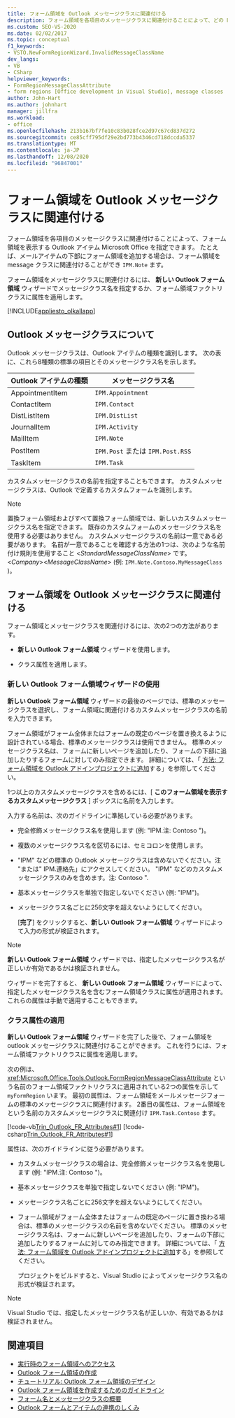 ```yaml
---
title: フォーム領域を Outlook メッセージクラスに関連付ける
description: フォーム領域を各項目のメッセージクラスに関連付けることによって、どの Microsoft Office Outlook アイテムにフォーム領域を表示するかを指定する方法について説明します。
ms.custom: SEO-VS-2020
ms.date: 02/02/2017
ms.topic: conceptual
f1_keywords:
- VSTO.NewFormRegionWizard.InvalidMessageClassName
dev_langs:
- VB
- CSharp
helpviewer_keywords:
- FormRegionMessageClassAttribute
- form regions [Office development in Visual Studio], message classes
author: John-Hart
ms.author: johnhart
manager: jillfra
ms.workload:
- office
ms.openlocfilehash: 213b167bf7fe10c83b028fce2d97c67cd837d272
ms.sourcegitcommit: ce85cff795df29e2bd773b4346cd718dccda5337
ms.translationtype: MT
ms.contentlocale: ja-JP
ms.lasthandoff: 12/08/2020
ms.locfileid: "96847001"
---
```

# <a name="associate-a-form-region-with-an-outlook-message-class"></a>フォーム領域を Outlook メッセージクラスに関連付ける
  フォーム領域を各項目のメッセージクラスに関連付けることによって、フォーム領域を表示する Outlook アイテム Microsoft Office を指定できます。 たとえば、メールアイテムの下部にフォーム領域を追加する場合は、フォーム領域を message クラスに関連付けることができ `IPM.Note` ます。

 フォーム領域をメッセージクラスに関連付けるには、 **新しい Outlook フォーム領域** ウィザードでメッセージクラス名を指定するか、フォーム領域ファクトリクラスに属性を適用します。

 [!INCLUDE[appliesto_olkallapp](../vsto/includes/appliesto-olkallapp-md.md)]

## <a name="understand-outlook-message-classes"></a>Outlook メッセージクラスについて
 Outlook メッセージクラスは、Outlook アイテムの種類を識別します。 次の表に、これら8種類の標準の項目とそのメッセージクラス名を示します。

|Outlook アイテムの種類|メッセージクラス名|
|-----------------------|------------------------|
|AppointmentItem|`IPM.Appointment`|
|ContactItem|`IPM.Contact`|
|DistListItem|`IPM.DistList`|
|JournalItem|`IPM.Activity`|
|MailItem|`IPM.Note`|
|PostItem|`IPM.Post` または `IPM.Post.RSS`|
|TaskItem|`IPM.Task`|

 カスタムメッセージクラスの名前を指定することもできます。 カスタムメッセージクラスは、Outlook で定義するカスタムフォームを識別します。

> [!NOTE]
> 置換フォーム領域およびすべて置換フォーム領域では、新しいカスタムメッセージクラス名を指定できます。 既存のカスタムフォームのメッセージクラス名を使用する必要はありません。 カスタムメッセージクラスの名前は一意である必要があります。 名前が一意であることを確認する方法の1つは、次のような名前付け規則を使用すること \<*StandardMessageClassName*> です。 \<*Company*>\<*MessageClassName*> (例: `IPM.Note.Contoso.MyMessageClass` )。

## <a name="associate-a-form-region-with-an-outlook-message-class"></a>フォーム領域を Outlook メッセージクラスに関連付ける
 フォーム領域とメッセージクラスを関連付けるには、次の2つの方法があります。

- **新しい Outlook フォーム領域** ウィザードを使用します。

- クラス属性を適用します。

### <a name="use-the-new-outlook-form-region-wizard"></a>新しい Outlook フォーム領域ウィザードの使用
 **新しい Outlook フォーム領域** ウィザードの最後のページでは、標準のメッセージクラスを選択し、フォーム領域に関連付けるカスタムメッセージクラスの名前を入力できます。

 フォーム領域がフォーム全体またはフォームの既定のページを置き換えるように設計されている場合、標準のメッセージクラスは使用できません。 標準のメッセージクラス名は、フォームに新しいページを追加したり、フォームの下部に追加したりするフォームに対してのみ指定できます。 詳細については、「 [方法: フォーム領域を Outlook アドインプロジェクトに追加](../vsto/how-to-add-a-form-region-to-an-outlook-add-in-project.md)する」を参照してください。

 1つ以上のカスタムメッセージクラスを含めるには、[ **このフォーム領域を表示するカスタムメッセージクラス** ] ボックスに名前を入力します。

 入力する名前は、次のガイドラインに準拠している必要があります。

- 完全修飾メッセージクラス名を使用します (例: "IPM.注: Contoso ")。

- 複数のメッセージクラス名を区切るには、セミコロンを使用します。

- "IPM" などの標準の Outlook メッセージクラスは含めないでください。注 "または" IPM.連絡先」にアクセスしてください。 "IPM" などのカスタムメッセージクラスのみを含めます。注: Contoso ".

- 基本メッセージクラスを単独で指定しないでください (例: "IPM")。

- メッセージクラス名ごとに256文字を超えないようにしてください。

  [**完了**] をクリックすると、**新しい Outlook フォーム領域** ウィザードによって入力の形式が検証されます。

> [!NOTE]
> **新しい Outlook フォーム領域** ウィザードでは、指定したメッセージクラス名が正しいか有効であるかは検証されません。

 ウィザードを完了すると、 **新しい Outlook フォーム領域** ウィザードによって、指定したメッセージクラス名を含むフォーム領域クラスに属性が適用されます。 これらの属性は手動で適用することもできます。

### <a name="apply-class-attributes"></a>クラス属性の適用
 **新しい Outlook フォーム領域** ウィザードを完了した後で、フォーム領域を outlook メッセージクラスに関連付けることができます。 これを行うには、フォーム領域ファクトリクラスに属性を適用します。

 次の例は、 <xref:Microsoft.Office.Tools.Outlook.FormRegionMessageClassAttribute> という名前のフォーム領域ファクトリクラスに適用されている2つの属性を示して `myFormRegion` います。 最初の属性は、フォーム領域をメールメッセージフォームの標準のメッセージクラスに関連付けます。 2番目の属性は、フォーム領域をという名前のカスタムメッセージクラスに関連付け `IPM.Task.Contoso` ます。

 [!code-vb[Trin_Outlook_FR_Attributes#1](../vsto/codesnippet/VisualBasic/Trin_Outlook_FR_Attributes/FormRegion1.vb#1)]
 [!code-csharp[Trin_Outlook_FR_Attributes#1](../vsto/codesnippet/CSharp/Trin_Outlook_FR_Attributes/FormRegion1.cs#1)]

 属性は、次のガイドラインに従う必要があります。

- カスタムメッセージクラスの場合は、完全修飾メッセージクラス名を使用します (例: "IPM.注: Contoso ")。

- 基本メッセージクラスを単独で指定しないでください (例: "IPM")。

- メッセージクラス名ごとに256文字を超えないようにしてください。

- フォーム領域がフォーム全体またはフォームの既定のページに置き換わる場合は、標準のメッセージクラスの名前を含めないでください。 標準のメッセージクラス名は、フォームに新しいページを追加したり、フォームの下部に追加したりするフォームに対してのみ指定できます。 詳細については、「 [方法: フォーム領域を Outlook アドインプロジェクトに追加](../vsto/how-to-add-a-form-region-to-an-outlook-add-in-project.md)する」を参照してください。

  プロジェクトをビルドすると、Visual Studio によってメッセージクラス名の形式が検証されます。

> [!NOTE]
> Visual Studio では、指定したメッセージクラス名が正しいか、有効であるかは検証されません。

## <a name="see-also"></a>関連項目
- [実行時のフォーム領域へのアクセス](../vsto/accessing-a-form-region-at-run-time.md)
- [Outlook フォーム領域の作成](../vsto/creating-outlook-form-regions.md)
- [チュートリアル: Outlook フォーム領域のデザイン](../vsto/walkthrough-designing-an-outlook-form-region.md)
- [Outlook フォーム領域を作成するためのガイドライン](../vsto/guidelines-for-creating-outlook-form-regions.md)
- [フォーム名とメッセージクラスの概要](/office/vba/outlook/Concepts/Forms/form-name-and-message-class-overview)
- [Outlook フォームとアイテムの連携のしくみ](/office/vba/outlook/Concepts/Forms/how-outlook-forms-and-items-work-together)
